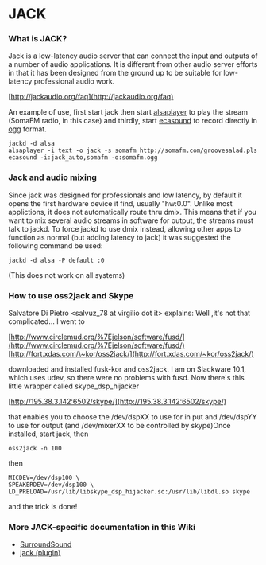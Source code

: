 JACK
====

### What is JACK?

Jack is a low-latency audio server that can connect the input and
outputs of a number of audio applications. It is different from other
audio server efforts in that it has been designed from the ground up to
be suitable for low-latency professional audio work.

[http://jackaudio.org/faq](http://jackaudio.org/faq)

An example of use, first start jack then start
[alsaplayer](/Alsaplayer "Alsaplayer") to play the stream (SomaFM radio,
in this case) and thirdly, start [ecasound](/Ecasound "Ecasound") to
record directly in [ogg](/Ogg "Ogg") format.

    jackd -d alsa
    alsaplayer -i text -o jack -s somafm http://somafm.com/groovesalad.pls
    ecasound -i:jack_auto,somafm -o:somafm.ogg

### Jack and audio mixing

Since jack was designed for professionals and low latency, by default it
opens the first hardware device it find, usually "hw:0.0". Unlike most
applictions, it does not automatically route thru dmix. This means that
if you want to mix several audio streams in software for output, the
streams must talk to jackd. To force jackd to use dmix instead, allowing
other apps to function as normal (but adding latency to jack) it was
suggested the following command be used:

    jackd -d alsa -P default :0

(This does not work on all systems)

### How to use oss2jack and Skype

Salvatore Di Pietro \<salvuz\_78 at virgilio dot it\> explains: Well
,it's not that complicated... I went to

[http://www.circlemud.org/%7Ejelson/software/fusd/](http://www.circlemud.org/%7Ejelson/software/fusd/)
[http://fort.xdas.com/\~kor/oss2jack/](http://fort.xdas.com/~kor/oss2jack/)

downloaded and installed fusk-kor and oss2jack. I am on Slackware 10.1,
which uses udev, so there were no problems with fusd. Now there's this
little wrapper called skype\_dsp\_hijacker

[http://195.38.3.142:6502/skype/](http://195.38.3.142:6502/skype/)

that enables you to choose the /dev/dspXX to use for in put and
/dev/dspYY to use for output (and /dev/mixerXX to be controlled by
skype)Once installed, start jack, then

    oss2jack -n 100

then

    MICDEV=/dev/dsp100 \
    SPEAKERDEV=/dev/dsp100 \
    LD_PRELOAD=/usr/lib/libskype_dsp_hijacker.so:/usr/lib/libdl.so skype

and the trick is done!

### More JACK-specific documentation in this Wiki

-   [SurroundSound](/SurroundSound "SurroundSound")
-   [jack (plugin)](/Jack_(plugin) "Jack (plugin)")

